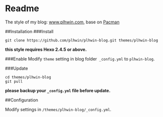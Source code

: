 # Readme

The style of my blog: www.plhwin.com, base on [Pacman](http://yangjian.me/pacman/hello/introducing-pacman-theme/)


##Installation
###Install

```
git clone https://github.com/plhwin/plhwin-blog.git themes/plhwin-blog
```
**this style requires Hexo 2.4.5 or above.** 

###Enable
Modify `theme` setting in blog folder` _config.yml` to `plhwin-blog`.

###Update
```
cd themes/plhwin-blog
git pull
```
**please backup your `_config.yml` file before update.** 

##Configuration

Modify settings in  `/themes/plhwin-blog/_config.yml`.